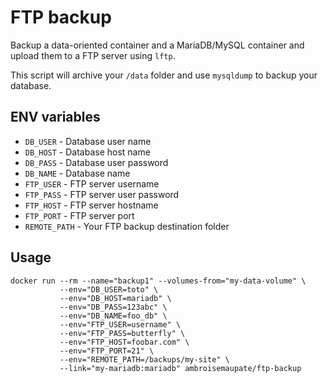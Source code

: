 # FTP backup

Backup a data-oriented container and a MariaDB/MySQL container and
upload them to a FTP server using `lftp`.

This script will archive your `/data` folder and use `mysqldump` to
backup your database.

## ENV variables

* `DB_USER` - Database user name
* `DB_HOST` - Database host name
* `DB_PASS` - Database user password
* `DB_NAME` - Database name
* `FTP_USER` - FTP server username
* `FTP_PASS` - FTP server user password
* `FTP_HOST` - FTP server hostname
* `FTP_PORT` - FTP server port
* `REMOTE_PATH` - Your FTP backup destination folder

## Usage

```shell
docker run --rm --name="backup1" --volumes-from="my-data-volume" \
           --env="DB_USER=toto" \
           --env="DB_HOST=mariadb" \
           --env="DB_PASS=123abc" \
           --env="DB_NAME=foo_db" \
           --env="FTP_USER=username" \
           --env="FTP_PASS=butterfly" \
           --env="FTP_HOST=foobar.com" \
           --env="FTP_PORT=21" \
           --env="REMOTE_PATH=/backups/my-site" \
           --link="my-mariadb:mariadb" ambroisemaupate/ftp-backup
```
